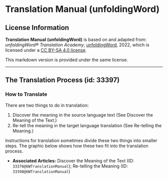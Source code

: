 # Translation Manual (unfoldingWord)

## License Information

**Translation Manual (unfoldingWord)** is based on and adapted from: _unfoldingWord® Translation Academy_, [unfoldingWord](https://unfoldingword.org/utw), 2022, which is licensed under a [CC BY-SA 4.0 license](https://creativecommons.org/licenses/by-sa/4.0/legalcode.en).

This markdown version is provided under the same license.



--------------------------------

## The Translation Process (id: 33397)

### How to Translate

There are two things to do in translation:

1. Discover the meaning in the source language text (See Discover the Meaning of the Text.)
2. Re\-tell the meaning in the target language translation (See Re\-telling the Meaning.)

Instructions for translation sometimes divide these two things into smaller steps. The graphic below shows how these two fit into the translation process.

* **Associated Articles:** Discover the Meaning of the Text (ID: `33376@UWTranslationManual`); Re-telling the Meaning (ID: `33398@UWTranslationManual`)

